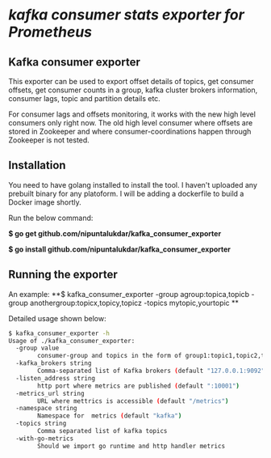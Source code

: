 *kafka consumer stats exporter for Prometheus*
==============================================

Kafka consumer exporter 
-----------------------

This exporter can be used to export offset details of topics, get consumer offsets, get consumer
counts in a group, kafka cluster brokers information, consumer lags, topic and partition details etc.

For consumer lags and offsets  monitoring, it works with the new high level consumers
only right now. 
The old high level consumer where offsets are stored in Zookeeper and where consumer-coordinations happen
through Zookeeper is not tested.

Installation
------------
You need to have golang installed to install the tool. I haven't uploaded any prebuilt binary for
any platoform. I will be adding a dockerfile to build a Docker image shortly. 

Run the below command:

**$ go get github.com/nipuntalukdar/kafka_consumer_exporter**

**$ go install github.com/nipuntalukdar/kafka_consumer_exporter**


Running the exporter
--------------------

An example:
**$ kafka_consumer_exporter -group agroup:topica,topicb -group anothergroup:topicx,topicy,topicz -topics mytopic,yourtopic **

Detailed usage shown below:
```bash
$ kafka_consumer_exporter -h
Usage of ./kafka_consumer_exporter:
  -group value
    	consumer-group and topics in the form of group1:topic1,topic2,topic3 etc
  -kafka_brokers string
    	Comma-separated list of Kafka brokers (default "127.0.0.1:9092")
  -listen_address string
    	http port where metrics are published (default ":10001")
  -metrics_url string
    	URL where mettrics is accessible (default "/metrics")
  -namespace string
    	Namespace for  metrics (default "kafka")
  -topics string
    	Comma separated list of kafka topics
  -with-go-metrics
    	Should we import go runtime and http handler metrics
```
